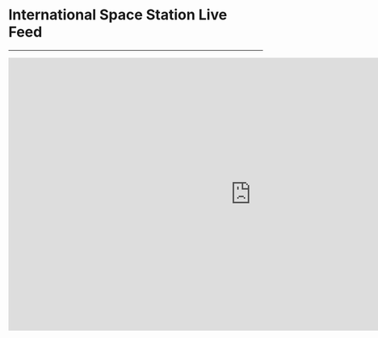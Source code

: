 # International Space Station Live Feed
---
<iframe width="960" height="540" src="https://www.ustream.tv/embed/9408562?html5ui" scrolling="no" allowfullscreen webkitallowfullscreen frameborder="0" style="border: 0 none transparent;"></iframe>
